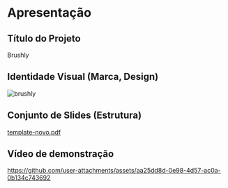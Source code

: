 # Apresentação



## Título do Projeto

Brushly

## Identidade Visual (Marca, Design)

![brushly](https://github.com/user-attachments/assets/6a467035-2c54-4140-9103-8adf4aa775aa)


## Conjunto de Slides (Estrutura)

[template-novo.pdf](https://github.com/user-attachments/files/20892840/template-novo.pdf)


## Vídeo de demonstração



https://github.com/user-attachments/assets/aa25dd8d-0e98-4d57-ac0a-0b134c743692




